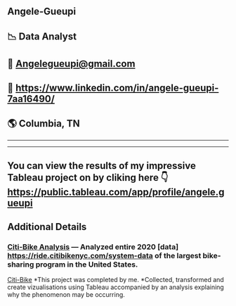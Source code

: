 ##  Angele-Gueupi 
##  :chart_with_downwards_trend: Data Analyst
## 📧 Angelegueupi@gmail.com
## 🔗 https://www.linkedin.com/in/angele-gueupi-7aa16490/
## :earth_americas: Columbia, TN

<HR>
<HR>
  
## You can view the results of my impressive Tableau project on by cliking here 👇https://public.tableau.com/app/profile/angele.gueupi

## Additional Details 
###  [Citi-Bike Analysis](https://public.tableau.com/app/profile/angele.gueupi/viz/CitibikeJerseycityanalysis/CitibikeJerseycityanalysis2020) — Analyzed entire 2020 [data] https://ride.citibikenyc.com/system-data of the largest bike-sharing program in the United States.
  [Citi-Bike](https://public.tableau.com/app/profile/angele.gueupi/viz/CitibikeJerseycityanalysis/CitibikeJerseycityanalysis2020)
*This project was completed by me.
*Collected, transformed and create vizualisations using Tableau accompanied by an analysis explaining why the phenomenon may be occurring. 


